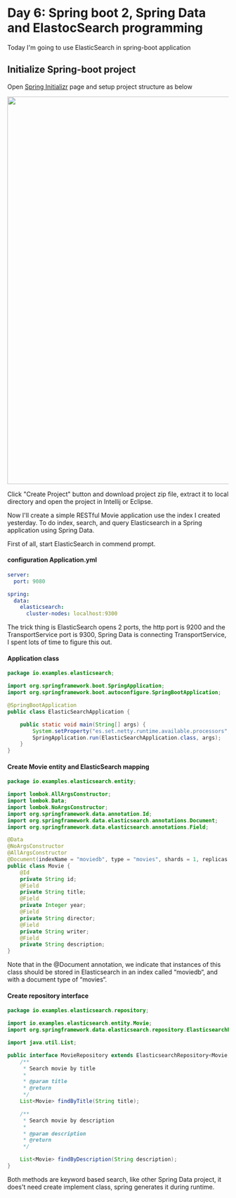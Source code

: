 # Day 6: Spring boot 2, Spring Data and ElastocSearch programming 

Today I'm going to use ElasticSearch in spring-boot application

## Initialize Spring-boot project
Open [Spring Initializr](https://start.spring.io/) page and setup project structure as below

<img width="880" src="https://user-images.githubusercontent.com/3359299/46577135-c61ac080-c9ac-11e8-9cfe-8134ce4a0e7d.PNG" />

Click "Create Project" button and download project zip file, extract it to local directory and open the project in Intellij or Eclipse.

Now I'll create a simple RESTful Movie application use the index I created yesterday. To do index, search, and query Elasticsearch in a Spring application using Spring Data.

First of all, start ElasticSearch in commend prompt.

#### configuration Application.yml
```yaml
server:
  port: 9080

spring:
  data:
    elasticsearch:
      cluster-nodes: localhost:9300
```
The trick thing is ElasticSearch opens 2 ports, the http port is 9200 and the TransportService port is 9300, Spring Data is connecting TransportService, I spent lots of time to figure this out.

#### Application class
```java
package io.examples.elasticsearch;

import org.springframework.boot.SpringApplication;
import org.springframework.boot.autoconfigure.SpringBootApplication;

@SpringBootApplication
public class ElasticSearchApplication {

    public static void main(String[] args) {
        System.setProperty("es.set.netty.runtime.available.processors", "false");
        SpringApplication.run(ElasticSearchApplication.class, args);
    }
}
```     
#### Create Movie entity and ElasticSearch mapping
```java
package io.examples.elasticsearch.entity;

import lombok.AllArgsConstructor;
import lombok.Data;
import lombok.NoArgsConstructor;
import org.springframework.data.annotation.Id;
import org.springframework.data.elasticsearch.annotations.Document;
import org.springframework.data.elasticsearch.annotations.Field;

@Data
@NoArgsConstructor
@AllArgsConstructor
@Document(indexName = "moviedb", type = "movies", shards = 1, replicas = 0, refreshInterval = "-1")
public class Movie {
    @Id
    private String id;
    @Field
    private String title;
    @Field
    private Integer year;
    @Field
    private String director;
    @Field
    private String writer;
    @Field
    private String description;
}

```

Note that in the @Document annotation, we indicate that instances of this class should be stored in Elasticsearch in an index called “moviedb“, and with a document type of “movies“.

#### Create repository interface
```java
package io.examples.elasticsearch.repository;

import io.examples.elasticsearch.entity.Movie;
import org.springframework.data.elasticsearch.repository.ElasticsearchRepository;

import java.util.List;

public interface MovieRepository extends ElasticsearchRepository<Movie, String> {
    /**
     * Search movie by title
     *
     * @param title
     * @return
     */
    List<Movie> findByTitle(String title);

    /**
     * Search movie by description
     *
     * @param description
     * @return
     */

    List<Movie> findByDescription(String description);
}
```
Both methods are keyword based search, like other Spring Data project, it does't need create implement class, spring generates it during runtime.

